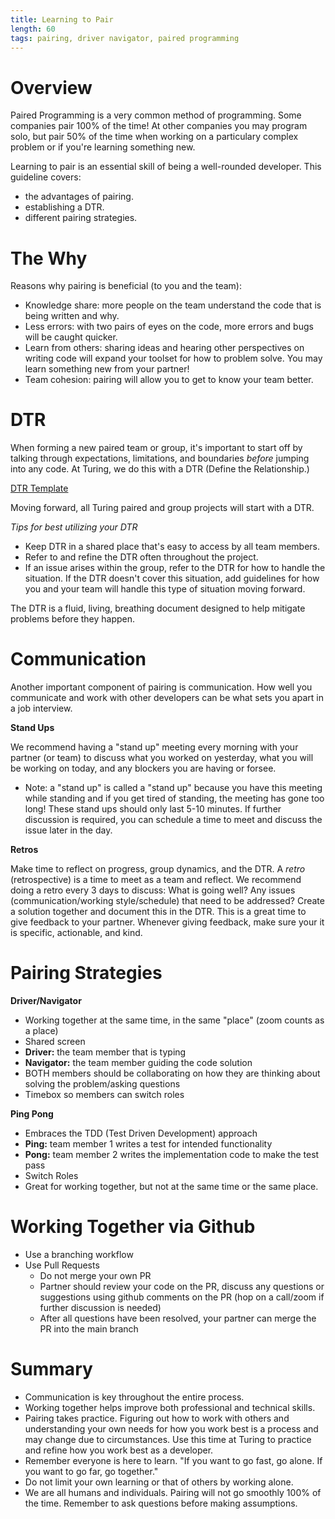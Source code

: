 ```yaml
---
title: Learning to Pair
length: 60
tags: pairing, driver navigator, paired programming
---
```


# Overview

Paired Programming is a very common method of programming. Some companies pair 100% of the time! At other companies you may program solo, but pair 50% of the time when working on a particulary complex problem or if you're learning something new.

Learning to pair is an essential skill of being a well-rounded developer. This guideline covers:
- the advantages of pairing.
- establishing a DTR.
- different pairing strategies.

# The Why
Reasons why pairing is beneficial (to you and the team):
- Knowledge share: more people on the team understand the code that is being written and why.
- Less errors: with two pairs of eyes on the code, more errors and bugs will be caught quicker.
- Learn from others: sharing ideas and hearing other perspectives on writing code will expand your toolset for how to problem solve. You may learn something new from your partner!
- Team cohesion: pairing will allow you to get to know your team better.


# DTR
When forming a new paired team or group, it's important to start off by talking through expectations, limitations, and boundaries _before_ jumping into any code. At Turing, we do this with a DTR (Define the Relationship.)

[DTR Template](https://docs.google.com/document/d/18q_7uy5R9Ad6psNUgzJ4bnFG11sBCT5CoYFHVXdCkWc/edit)

Moving forward, all Turing paired and group projects will start with a DTR. 

*Tips for best utilizing your DTR*
- Keep DTR in a shared place that's easy to access by all team members.
- Refer to and refine the DTR often throughout the project. 
- If an issue arises within the group, refer to the DTR for how to handle the situation. If the DTR doesn't cover this situation, add guidelines for how you and your team will handle this type of situation moving forward. 

The DTR is a fluid, living, breathing document designed to help mitigate problems before they happen.


# Communication
Another important component of pairing is communication. How well you communicate and work with other developers can be what sets you apart in a job interview. 

**Stand Ups**

We recommend having a "stand up" meeting every morning with your partner (or team) to discuss what you worked on yesterday, what you will be working on today, and any blockers you are having or forsee. 

* Note: a "stand up" is called a "stand up" because you have this meeting while standing and if you get tired of standing, the meeting has gone too long! These stand ups should only last 5-10 minutes. If further discussion is required, you can schedule a time to meet and discuss the issue later in the day.

**Retros**

Make time to reflect on progress, group dynamics, and the DTR. A _retro_ (retrospective) is a time to meet as a team and reflect. We recommend doing a retro every 3 days to discuss: What is going well? Any issues (communication/working style/schedule) that need to be addressed? 
Create a solution together and document this in the DTR.
This is a great time to give feedback to your partner. Whenever giving feedback, make sure your it is specific, actionable, and kind.

# Pairing Strategies

**Driver/Navigator**
- Working together at the same time, in the same "place" (zoom counts as a place)
- Shared screen
- **Driver:** the team member that is typing
- **Navigator:** the team member guiding the code solution
- BOTH members should be collaborating on how they are thinking about solving the problem/asking questions
- Timebox so members can switch roles

**Ping Pong**
- Embraces the TDD (Test Driven Development) approach
- **Ping:** team member 1 writes a test for intended functionality
- **Pong:** team member 2 writes the implementation code to make the test pass
- Switch Roles
- Great for working together, but not at the same time or the same place.

# Working Together via Github
- Use a branching workflow
- Use Pull Requests
  - Do not merge your own PR
  - Partner should review your code on the PR, discuss any questions or suggestions using github comments on the PR (hop on a call/zoom if further discussion is needed)
  - After all questions have been resolved, your partner can merge the PR into the main branch


# Summary
- Communication is key throughout the entire process.
- Working together helps improve both professional and technical skills.
- Pairing takes practice. Figuring out how to work with others and understanding your own needs for how you work best is a process and may change due to circumstances. Use this time at Turing to practice and refine how you work best as a developer.
- Remember everyone is here to learn. "If you want to go fast, go alone. If you want to go far, go together."
- Do not limit your own learning or that of others by working alone.
- We are all humans and individuals. Pairing will not go smoothly 100% of the time. Remember to ask questions before making assumptions.